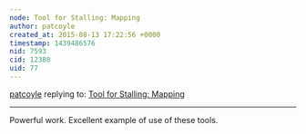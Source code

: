 ```yaml
---
node: Tool for Stalling: Mapping
author: patcoyle
created_at: 2015-08-13 17:22:56 +0000
timestamp: 1439486576
nid: 7593
cid: 12380
uid: 77
---
```




[patcoyle](../profile/patcoyle) replying to: [Tool for Stalling: Mapping](../notes/mlamadrid/05-15-2013/tool-for-stalling-mapping)

----
Powerful work. Excellent example of use of these tools.